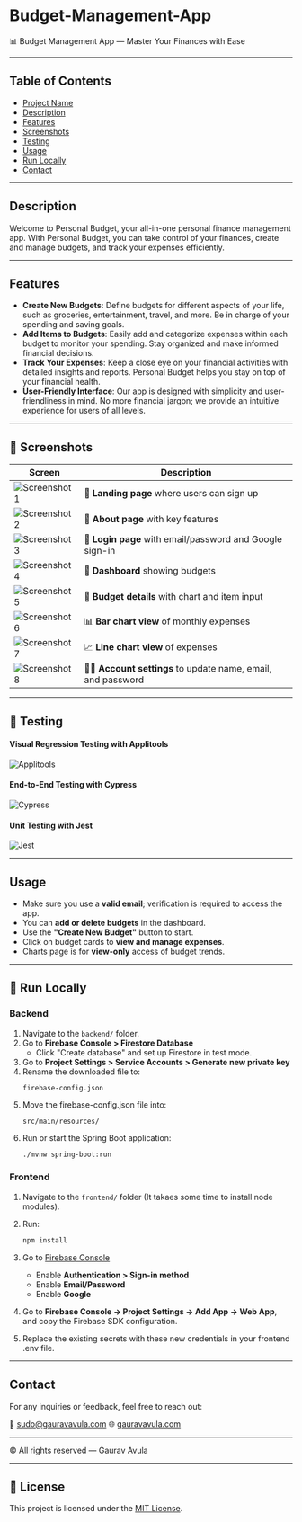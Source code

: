 # Budget-Management-App
📊 Budget Management App — Master Your Finances with Ease

---

## Table of Contents

- [Project Name](#project-name)
- [Description](#description)
- [Features](#features)
- [Screenshots](#screenshots)
- [Testing](#testing)
- [Usage](#usage)
- [Run Locally](#run-locally)
- [Contact](#contact)

---

## Description

Welcome to Personal Budget, your all-in-one personal finance management app. With Personal Budget, you can take control of your finances, create and manage budgets, and track your expenses efficiently.

---

## Features

- **Create New Budgets**: Define budgets for different aspects of your life, such as groceries, entertainment, travel, and more. Be in charge of your spending and saving goals.
- **Add Items to Budgets**: Easily add and categorize expenses within each budget to monitor your spending. Stay organized and make informed financial decisions.
- **Track Your Expenses**: Keep a close eye on your financial activities with detailed insights and reports. Personal Budget helps you stay on top of your financial health.
- **User-Friendly Interface**: Our app is designed with simplicity and user-friendliness in mind. No more financial jargon; we provide an intuitive experience for users of all levels.

---

## 📸 Screenshots

| Screen | Description |
|--------|-------------|
| ![Screenshot 1](Screenshots/Screenshot-1.png) | 🧭 **Landing page** where users can sign up |
| ![Screenshot 2](Screenshots/Screenshot-2.png) | 📝 **About page** with key features |
| ![Screenshot 3](Screenshots/Screenshot-3.png) | 🔐 **Login page** with email/password and Google sign-in |
| ![Screenshot 4](Screenshots/Screenshot-4.png) | 🧾 **Dashboard** showing budgets |
| ![Screenshot 5](Screenshots/Screenshot-5.png) | 💸 **Budget details** with chart and item input |
| ![Screenshot 6](Screenshots/Screenshot-6.png) | 📊 **Bar chart view** of monthly expenses |
| ![Screenshot 7](Screenshots/Screenshot-7.png) | 📈 **Line chart view** of expenses |
| ![Screenshot 8](Screenshots/Screenshot-8.png) | 🧑‍💼 **Account settings** to update name, email, and password |

---

## 🧪 Testing

#### Visual Regression Testing with Applitools
![Applitools](Screenshots/Applitools-Visual-Regression.png)

#### End-to-End Testing with Cypress
![Cypress](Screenshots/E2E-Testing.png)

#### Unit Testing with Jest
![Jest](Screenshots/Unit-Testing.png)

---

## Usage

- Make sure you use a **valid email**; verification is required to access the app.
- You can **add or delete budgets** in the dashboard.
- Use the **"Create New Budget"** button to start.
- Click on budget cards to **view and manage expenses**.
- Charts page is for **view-only** access of budget trends.

---

## 🚀 Run Locally

### Backend

1. Navigate to the `backend/` folder.
2. Go to **Firebase Console > Firestore Database**
    - Click "Create database" and set up Firestore in test mode.
3. Go to **Project Settings > Service Accounts > Generate new private key**
4. Rename the downloaded file to:
   ```
   firebase-config.json
   ```
5. Move the firebase-config.json file into:
   ```
   src/main/resources/
   ```
6. Run or start the Spring Boot application:
   ```bash
   ./mvnw spring-boot:run
   ```

### Frontend

1. Navigate to the `frontend/` folder (It takaes some time to install node modules).
2. Run:
   ```bash
   npm install
   ```

3. Go to [Firebase Console](https://console.firebase.google.com/)
    - Enable **Authentication > Sign-in method**
    - Enable **Email/Password**
    - Enable **Google**

4. Go to **Firebase Console → Project Settings → Add App → Web App**, and copy the Firebase SDK configuration. 
5. Replace the existing secrets with these new credentials in your frontend .env file.

---

## Contact

For any inquiries or feedback, feel free to reach out:

📧 [sudo@gauravavula.com](mailto:sudo@gauravavul.com)
🌐 [gauravavula.com](https://gauravavula.com)

---
© All rights reserved — Gaurav Avula


---
## 🪪 License

This project is licensed under the [MIT License](LICENSE).
